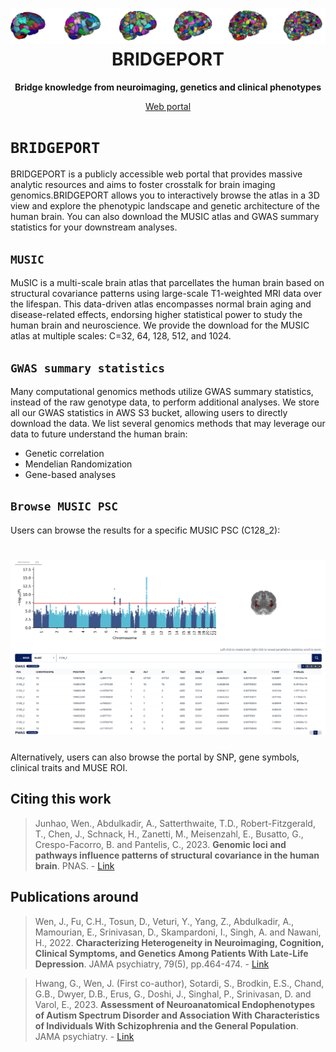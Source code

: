 <h1 align="center">
  <a href="https://github.com/anbai106/bridgeport">
    <img src="./data/logo/logo.png" alt="bridgeport Logo">
  </a>
  <br/>
  BRIDGEPORT
</h1>

<p align="center"><strong>Bridge knowledge from neuroimaging, genetics and clinical phenotypes</strong></p>

<p align="center">
  <a href="https://www.cbica.upenn.edu/bridgeport/">Web portal</a>
</p>

# `BRIDGEPORT`
BRIDGEPORT is a publicly accessible web portal that provides massive analytic resources and aims to foster crosstalk for brain imaging genomics.BRIDGEPORT allows you to interactively browse the atlas in a 3D view and explore the phenotypic landscape and genetic architecture of the human brain. You can also download the MUSIC atlas and GWAS summary statistics for your downstream analyses.

## `MUSIC`
MuSIC is a multi-scale brain atlas that parcellates the human brain based on structural covariance patterns using large-scale T1-weighted MRI data over the lifespan. This data-driven atlas encompasses normal brain aging and disease-related effects, endorsing higher statistical power to study the human brain and neuroscience. We provide the download for the MUSIC atlas at multiple scales: C=32, 64, 128, 512, and 1024.

## `GWAS summary statistics`
Many computational genomics methods utilize GWAS summary statistics, instead of the raw genotype data, to perform additional analyses. We store all our GWAS statistics in AWS S3 bucket, allowing users to directly download the data. We list several genomics methods that may leverage our data to future understand the human brain:
<ul>
  <li>Genetic correlation</li>
  <li>Mendelian Randomization</li>
  <li>Gene-based analyses</li>
</ul>

<!-- ## `BIGS  protocol`
To embrase open science, we made our genetic quality check pipeline publicly available at: [BIGS protocal](https://www.cbica.upenn.edu/bridgeport/data/pdf/BIGS_genetic_protocol.pdf) -->

## `Browse MUSIC PSC`
Users can browse the results for a specific MUSIC PSC (C128_2):
<h1 align="center">
  <a href="https://github.com/anbai106/bridgeport">
    <img src="./data/example/C128_2.png" alt="example C128_2">
  </a>
  <br/>
</h1>

Alternatively, users can also browse the portal by SNP, gene symbols, clinical traits and MUSE ROI.

## Citing this work
> Junhao, Wen., Abdulkadir, A., Satterthwaite, T.D., Robert-Fitzgerald, T., Chen, J., Schnack, H., Zanetti, M., Meisenzahl, E., Busatto, G., Crespo-Facorro, B. and Pantelis, C., 2023. **Genomic loci and pathways influence patterns of structural covariance in the human brain**. PNAS. - [Link](https://www.pnas.org/doi/10.1073/pnas.2300842120)


## Publications around
> Wen, J., Fu, C.H., Tosun, D., Veturi, Y., Yang, Z., Abdulkadir, A., Mamourian, E., Srinivasan, D., Skampardoni, I., Singh, A. and Nawani, H., 2022. **Characterizing Heterogeneity in Neuroimaging, Cognition, Clinical Symptoms, and Genetics Among Patients With Late-Life Depression**. JAMA psychiatry, 79(5), pp.464-474. - [Link](https://jamanetwork.com/journals/jamapsychiatry/fullarticle/2789902)

> Hwang, G., Wen, J. (First co-author), Sotardi, S., Brodkin, E.S., Chand, G.B., Dwyer, D.B., Erus, G., Doshi, J., Singhal, P., Srinivasan, D. and Varol, E., 2023. **Assessment of Neuroanatomical Endophenotypes of Autism Spectrum Disorder and Association With Characteristics of Individuals With Schizophrenia and the General Population**. JAMA psychiatry. - [Link](https://jamanetwork.com/journals/jamapsychiatry/article-abstract/2803140)
